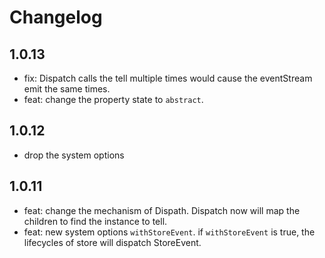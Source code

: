 # Changelog

## 1.0.13

+ fix: Dispatch calls the tell multiple times would cause the eventStream emit the same times.
+ feat: change the property state to `abstract`.

## 1.0.12

+ drop the system options

## 1.0.11

+ feat: change the mechanism of Dispath. Dispatch now will map the children to find the instance to tell.
+ feat: new system options `withStoreEvent`. if `withStoreEvent` is true, the lifecycles of store will dispatch StoreEvent.